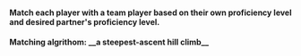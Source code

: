 <h4>Match each player with a team player based on their own proficiency level and desired partner's proficiency level.<h4>
Matching algrithom: __a steepest-ascent hill climb__

